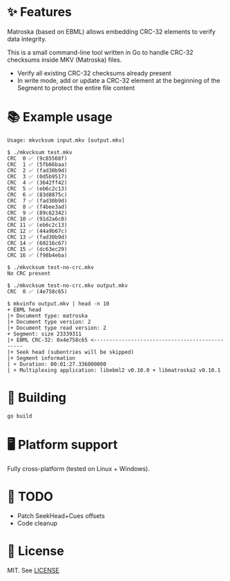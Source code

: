 # ✨ Features

Matroska (based on EBML) allows embedding CRC-32 elements to verify data integrity.

This is a small command-line tool written in Go to handle CRC-32 checksums inside MKV (Matroska) files.

- Verify all existing CRC-32 checksums already present
- In write mode, add or update a CRC-32 element at the beginning of the Segment to protect the entire file content

# 📚 Example usage

```
Usage: mkvcksum input.mkv [output.mkv]
```

```
$ ./mkvcksum test.mkv
CRC  0 ✅ (9c85568f)
CRC  1 ✅ (5fb66baa)
CRC  2 ✅ (fad30b9d)
CRC  3 ✅ (0d5b9517)
CRC  4 ✅ (3642ff42)
CRC  5 ✅ (eb6c2c13)
CRC  6 ✅ (83d8875c)
CRC  7 ✅ (fad30b9d)
CRC  8 ✅ (f4bee3ad)
CRC  9 ✅ (89c62342)
CRC 10 ✅ (91d2a6c0)
CRC 11 ✅ (eb6c2c13)
CRC 12 ✅ (44a9b67c)
CRC 13 ✅ (fad30b9d)
CRC 14 ✅ (60216c67)
CRC 15 ✅ (dc63ec29)
CRC 16 ✅ (f98b4eba)
```

```
$ ./mkvcksum test-no-crc.mkv
No CRC present
```

```
$ ./mkvcksum test-no-crc.mkv output.mkv
CRC  0 ✅ (4e758c65)
```

```
$ mkvinfo output.mkv | head -n 10
+ EBML head
|+ Document type: matroska
|+ Document type version: 2
|+ Document type read version: 2
+ Segment: size 23339311
|+ EBML CRC-32: 0x4e758c65 <-----------------------------------------------
|+ Seek head (subentries will be skipped)
|+ Segment information
| + Duration: 00:01:27.336000000
| + Multiplexing application: libebml2 v0.10.0 + libmatroska2 v0.10.1
```


# 🚀 Building

```
go build
```

# 🖥 Platform support

Fully cross-platform (tested on Linux + Windows).

# 📌 TODO

 - Patch SeekHead+Cues offsets
 - Code cleanup

# 📄 License

MIT. See [LICENSE](./LICENSE)
